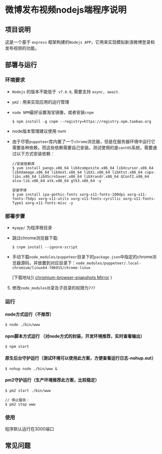 <!--
 * @Description: 媒微博发布视频nodejs端程序说明
 * @Author: he.jianbo
 * @Date: 2019-10-28 22:32:58
 * @LastEditTime: 2019-11-01 13:29:11
 * @LastEditors: he.jianbo
 -->

# 微博发布视频nodejs端程序说明

## 项目说明

这是一个基于 `express` 框架构建的`Nodejs APP`，它用来实现模拟新浪微博登录和发布视频的功能。 

## 部署与运行

### 环境要求

* `Nodejs` 的版本不能低于` v7.6.0`, 需要支持 `async, await`.

* `pm2` : 用来实现应用的运行管理

* `node NPM`最好设置淘宝镜像，或者安装`cnpm`

  ```shell
  $ npm install -g cnpm --registry=https://registry.npm.taobao.org
  ```

* node版本管理建议使用 nvm

* 由于尽管`puppeteer`库内置了一个`chrome`浏览器，但是在服务器环境中运行它需要各种依赖，而这些依赖需要自己安装。测试使用的是`centOS`系统，需要通过以下方式安装依赖：

  ```shell
  //安装依赖库
  $ yum install pango.x86_64 libXcomposite.x86_64 libXcursor.x86_64 libXdamage.x86_64 libXext.x86_64 libXi.x86_64 libXtst.x86_64 cups-libs.x86_64 libXScrnSaver.x86_64 libXrandr.x86_64 GConf2.x86_64 alsa-lib.x86_64 atk.x86_64 gtk3.x86_64 -y
  
  安装字体
  $ yum install ipa-gothic-fonts xorg-x11-fonts-100dpi xorg-x11-fonts-75dpi xorg-x11-utils xorg-x11-fonts-cyrillic xorg-x11-fonts-Type1 xorg-x11-fonts-misc -y
  ```

  

### 部署步骤

* `myapp/` 为程序根目录

* 跳过chrome浏览器下载:

  ```shell
  $ cnpm install --ignore-script
  ```

   

* 手动下载`node_modules/puppeteer`目录下的`package.json`中指定的chrome浏览器源码，并放置到对应目录下：`node_modules/puppeteer/.local-chromium/linux64-706915/chrome-linux`

  [下载地址]( [chromium-browser-snapshots Mirror](https://npm.taobao.org/mirrors/chromium-browser-snapshots/) )

5. 修改`node_modules目`录及子目录的权限为`777`

### 运行


#### node方式运行（不推荐）

```shell
$ node ./bin/www
```
#### npm脚本方式运行 （对node方式的封装，开发环境推荐，实时查看输出）

```shell
$ npm start
```

#### 原生后台守护运行（测试环境可以使用此方案，方便查看运行日志-nohup.out）

```shell
$ nohup node ./bin/www &
```

#### pm2守护运行（生产环境推荐此方案，比较稳定）

```shell
$ pm2 start ./bin/www

// 停止服务：
$ pm2 stop www
```

### 使用

程序默认运行在3000端口


## 常见问题

